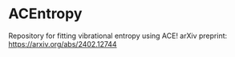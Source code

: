# ACEntropy
Repository for fitting vibrational entropy using ACE!
arXiv preprint: https://arxiv.org/abs/2402.12744


